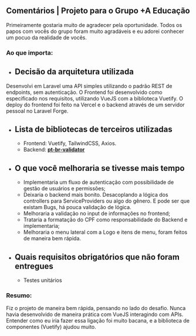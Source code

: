 ## Comentários | Projeto para o Grupo +A Educação

Primeiramente gostaria muito de agradecer pela oportunidade. Todos os papos com vocês do grupo foram muito agradáveis e eu adorei conhecer um pocuo da realidade de vocês.

### Ao que importa:
- Decisão da arquitetura utilizada
	------
Desenvolvi em Laravel uma API simples utilizando o padrão REST de endpoints, sem autenticação. O Frontend foi desenvolvido como especificado nos requisitos, utilizando VueJS com a biblioteca Vuetify. O deploy do frontend foi feito na Vercel e o backend através de um servidor pessoal no Laravel Forge.

-   Lista de bibliotecas de terceiros utilizadas
	------
	- Frontend: Vuetify, TailwindCSS, Axios.
	- Backend: **[pt-br-validator](https://github.com/LaravelLegends/pt-br-validator)**
-   O que você melhoraria se tivesse mais tempo
	-------
	- Implementaria um fluxo de autenticação com possibilidade de gestão de usuários e permissões;
	- Deixaria o backend mais bonito. Desacoplando a lógica dos controllers para ServiceProviders ou algo do gênero. E pode ser que existam Bugs, há pouca validação de lógica.
	- Melhoraria a validação no input de informações no frontend;
	- Trataria a formatação do CPF como responsabilidade do Backend e implementaria;
	- Melhoraria o menu lateral com a Logo e itens de menu, foram feitos de maneira bem rápida.

-   Quais requisitos obrigatórios que não foram entregues
	-------
	- Testes unitários


### Resumo: 
Fiz o projeto de maneira bem rápida, pensando no lado do desafio. Nunca havia desenvolvido de maneira prática com VueJS interagindo com APIs. Entender como eu iria fazer essa ligação foi muito bacana, e a biblioteca de componentes (Vuetify) ajudou muito.
